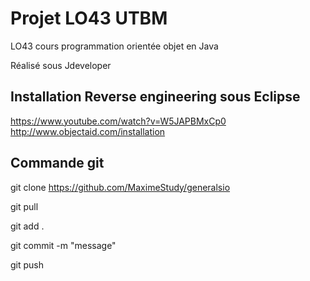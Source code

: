 # Projet LO43 UTBM

LO43 cours programmation orientée objet en Java

Réalisé sous Jdeveloper

## Installation Reverse engineering sous Eclipse
https://www.youtube.com/watch?v=W5JAPBMxCp0
http://www.objectaid.com/installation

## Commande git
git clone https://github.com/MaximeStudy/generalsio 

git pull 

git add .

git commit -m "message"

git push
